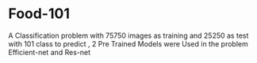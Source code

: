 # Food-101
A Classification problem with 75750 images as training and 25250 as test with 101 class to predict , 
2 Pre Trained Models were Used in the problem Efficient-net and Res-net

